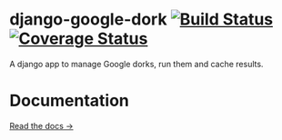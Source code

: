 django-google-dork [![Build Status](https://travis-ci.org/chgans/django-google-dork.png?branch=master)](https://travis-ci.org/chgans/django-google-dork) [![Coverage Status](https://coveralls.io/repos/chgans/django-google-dork/badge.png?branch=master)](https://coveralls.io/r/chgans/django-google-dork?branch=master)
==================

A django app to manage Google dorks, run them and cache results.


Documentation
=============
[Read the docs &rarr;](https://django-google-dork.readthedocs.org)
